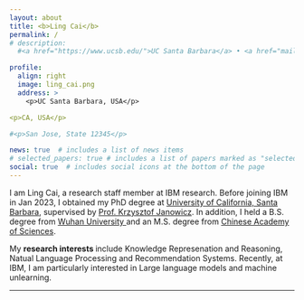 ```yaml
---
layout: about
title: <b>Ling Cai</b> 
permalink: /
# description: 
  #<a href="https://www.ucsb.edu/">UC Santa Barbara</a> • <a href="mailto:ling.cai.geog@gmail.com<"> ling.cai.geog@gmail.com</a> • <a href="https://www.linkedin.com/in/ling-cai-7a597a194/"> Linkedin</a>

profile:
  align: right
  image: ling_cai.png
  address: >
    <p>UC Santa Barbara, USA</p>

<p>CA, USA</p>

#<p>San Jose, State 12345</p>

news: true  # includes a list of news items
# selected_papers: true # includes a list of papers marked as "selected={true}"
social: true  # includes social icons at the bottom of the page
---
```


I am Ling Cai, a research staff member at IBM research. Before joining IBM in Jan 2023, I obtained my PhD degree at <a href="https://www.ucsb.edu/">University of California, Santa Barbara</a>, supervised by <a href="https://people.geog.ucsb.edu/~jano/">Prof. Krzysztof Janowicz</a>. In addition, I held a B.S. degree from <a href="https://en.whu.edu.cn/">Wuhan University </a> and an M.S. degree from <a href="https://english.cas.cn/">Chinese Academy of Sciences</a>. 

My <b> research interests </b> include Knowledge Represenation and Reasoning, Natual Language Processing and Recommendation Systems. Recently, at IBM, I am particularly interested in Large language models and machine unlearning. 

***
